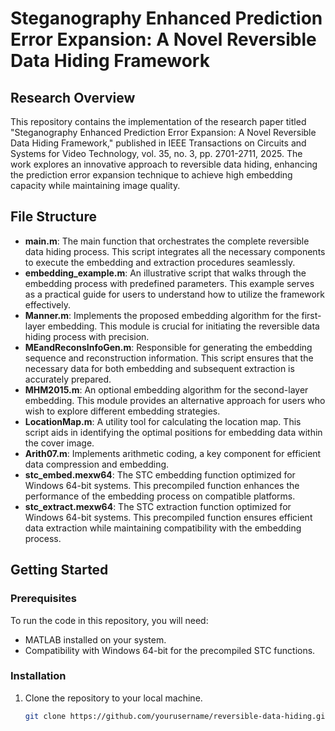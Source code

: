 # Steganography Enhanced Prediction Error Expansion: A Novel Reversible Data Hiding Framework

## Research Overview
This repository contains the implementation of the research paper titled "Steganography Enhanced Prediction Error Expansion: A Novel Reversible Data Hiding Framework," published in IEEE Transactions on Circuits and Systems for Video Technology, vol. 35, no. 3, pp. 2701-2711, 2025. The work explores an innovative approach to reversible data hiding, enhancing the prediction error expansion technique to achieve high embedding capacity while maintaining image quality.

## File Structure

- **main.m**: The main function that orchestrates the complete reversible data hiding process. This script integrates all the necessary components to execute the embedding and extraction procedures seamlessly.
- **embedding_example.m**: An illustrative script that walks through the embedding process with predefined parameters. This example serves as a practical guide for users to understand how to utilize the framework effectively.
- **Manner.m**: Implements the proposed embedding algorithm for the first-layer embedding. This module is crucial for initiating the reversible data hiding process with precision.
- **MEandReconsInfoGen.m**: Responsible for generating the embedding sequence and reconstruction information. This script ensures that the necessary data for both embedding and subsequent extraction is accurately prepared.
- **MHM2015.m**: An optional embedding algorithm for the second-layer embedding. This module provides an alternative approach for users who wish to explore different embedding strategies.
- **LocationMap.m**: A utility tool for calculating the location map. This script aids in identifying the optimal positions for embedding data within the cover image.
- **Arith07.m**: Implements arithmetic coding, a key component for efficient data compression and embedding.
- **stc_embed.mexw64**: The STC embedding function optimized for Windows 64-bit systems. This precompiled function enhances the performance of the embedding process on compatible platforms.
- **stc_extract.mexw64**: The STC extraction function optimized for Windows 64-bit systems. This precompiled function ensures efficient data extraction while maintaining compatibility with the embedding process.

## Getting Started

### Prerequisites
To run the code in this repository, you will need:
- MATLAB installed on your system.
- Compatibility with Windows 64-bit for the precompiled STC functions.

### Installation
1. Clone the repository to your local machine.
   ```bash
   git clone https://github.com/yourusername/reversible-data-hiding.git
